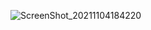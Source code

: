 ![ScreenShot_20211104184220](https://user-images.githubusercontent.com/65927735/140365584-ba7cdc09-2554-4301-aba6-961b2e18652f.png)
